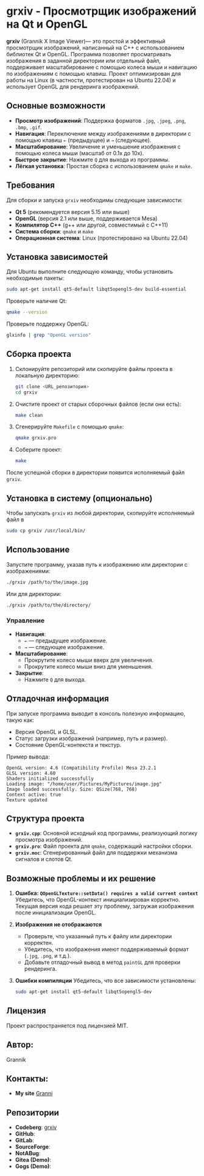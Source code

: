 
# grxiv - Просмотрщик изображений на Qt и OpenGL

**grxiv** (Grannik X Image Viewer)— это простой и эффективный просмотрщик изображений, написанный на C++ с использованием библиотек Qt и OpenGL. Программа позволяет просматривать изображения в заданной директории или отдельный файл, поддерживает масштабирование с помощью колеса мыши и навигацию по изображениям с помощью клавиш. Проект оптимизирован для работы на Linux (в частности, протестирован на Ubuntu 22.04) и использует OpenGL для рендеринга изображений.

## Основные возможности

- **Просмотр изображений**:
 Поддержка форматов `.jpg`, `.jpeg`, `.png`, `.bmp`, `.gif`.
- **Навигация**:
 Переключение между изображениями в директории с помощью клавиш `←` (предыдущее) и `→` (следующее).
- **Масштабирование**:
 Увеличение и уменьшение изображения с помощью колеса мыши (масштаб от 0.1x до 10x).
- **Быстрое закрытие**:
 Нажмите `Q` для выхода из программы.
- **Лёгкая установка**:
 Простая сборка с использованием `qmake` и `make`.

## Требования

Для сборки и запуска `grxiv` необходимы следующие зависимости:

- **Qt 5** (рекомендуется версия 5.15 или выше)
- **OpenGL** (версия 2.1 или выше, поддерживается Mesa)
- **Компилятор C++** (g++ или другой, совместимый с C++11)
- **Система сборки**: `qmake` и `make`
- **Операционная система**: Linux (протестировано на Ubuntu 22.04)

## Установка зависимостей

Для Ubuntu выполните следующую команду, чтобы установить необходимые пакеты:

```bash
sudo apt-get install qt5-default libqt5opengl5-dev build-essential
```

Проверьте наличие Qt:
```bash
qmake --version
```

Проверьте поддержку OpenGL:
```bash
glxinfo | grep "OpenGL version"
```

## Сборка проекта

1. Склонируйте репозиторий или скопируйте файлы проекта в локальную директорию:
   ```bash
   git clone <URL_репозитория>
   cd grxiv
   ```

2. Очистите проект от старых сборочных файлов (если они есть):
   ```bash
   make clean
   ```

3. Сгенерируйте `Makefile` с помощью `qmake`:
   ```bash
   qmake grxiv.pro
   ```

4. Соберите проект:
   ```bash
   make
   ```

После успешной сборки в директории появится исполняемый файл `grxiv`.

## Установка в систему (опционально)

Чтобы запускать `grxiv` из любой директории, скопируйте исполняемый файл в
```bash
sudo cp grxiv /usr/local/bin/
```

## Использование

Запустите программу, указав путь к изображению или директории с изображениями:
```bash
./grxiv /path/to/the/image.jpg
```

Или для директории:
```bash
./grxiv /path/to/the/directory/
```

### Управление

- **Навигация**:
  - `←` — предыдущее изображение.
  - `→` — следующее изображение.
- **Масштабирование**:
  - Прокрутите колесо мыши вверх для увеличения.
  - Прокрутите колесо мыши вниз для уменьшения.
- **Закрытие**:
  - Нажмите `Q` для выхода.

## Отладочная информация

При запуске программа выводит в консоль полезную информацию, такую как:
- Версия OpenGL и GLSL.
- Статус загрузки изображений (например, путь и размер).
- Состояние OpenGL-контекста и текстур.

Пример вывода:
```
OpenGL version: 4.6 (Compatibility Profile) Mesa 23.2.1
GLSL version: 4.60
Shaders initialized successfully
Loading image: "/home/user/Pictures/MyPictures/image.jpg"
Image loaded successfully. Size: QSize(768, 768)
Context active: true
Texture updated
```

## Структура проекта

- **`grxiv.cpp`**: Основной исходный код программы, реализующий логику просмотра изображений.
- **`grxiv.pro`**: Файл проекта для `qmake`, содержащий настройки сборки.
- **`grxiv.moc`**: Сгенерированный файл для поддержки механизма сигналов и слотов Qt.

## Возможные проблемы и их решение

1. **Ошибка: `QOpenGLTexture::setData() requires a valid current context`**
   Убедитесь, что OpenGL-контекст инициализирован корректно. Текущая версия кода решает эту проблему, загружая изображения после инициализации OpenGL.

2. **Изображения не отображаются**
   - Проверьте, что указанный путь к файлу или директории корректен.
   - Убедитесь, что изображения имеют поддерживаемый формат (`.jpg`, `.png`, и т.д.).
   - Добавьте отладочный вывод в метод `paintGL` для проверки рендеринга.

3. **Ошибки компиляции**
   Убедитесь, что все зависимости установлены:
   ```bash
   sudo apt-get install qt5-default libqt5opengl5-dev
   ```

## Лицензия
 Проект распространяется под лицензией MIT.

## Автор:
 Grannik

## Контакты:
- **My site** [Granni](https://grannik.neocities.org/)

## Репозитории
- **Codeberg**:     [grxiv](https://codeberg.org/Grannik/grxiv)
- **GitHub**:       
- **GitLab**:       
- **SourceForge**:  
- **NotABug**:      
- **Gitea (Demo)**: 
- **Gogs (Demo)**:  
